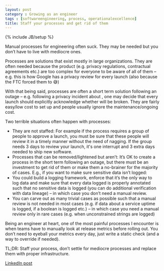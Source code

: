 ```yaml
---
layout: post
category : Growing as an engineer
tags : [softwareengineering, process, operationalexcellence]
title: Staff your processes and get rid of them
---
```

{% include JB/setup %}

Manual processes for engineering often suck. They may be needed but you don’t have to live with mediocre ones.

Processes are solutions that exist mostly in large organizations. They are often needed because the product (e.g. privacy regulations, contractual agreements etc.) are too complex for everyone to be aware of all of them – e.g. this is how Google has a privacy review for every launch (also because the FTC forced them to 😅)

With that being said, processes are often a short term solution following an outage – e.g. following a privacy incident about <X>, one may decide that every launch should explicitly acknowledge whether <X> will be broken. They are fairly easy/low cost to set up and people usually ignore the maintenance/ongoing cost.

Two terrible situations often happen with processes:
- They are not staffed: For example if the process requires a group of people to approve a launch, you must be sure that these people will review it in a timely manner without the need of nagging. If the group needs 3 days to review your launch, it's one interrupt and 3 extra days needed to ship new software.
- Processes that can be removed/lightened but aren’t: It’s OK to create a process in the short term following an outage, but there must be an investment to get rid of them or make them a no-brainer for the majority of cases. E.g., if you want to make sure sensitive data isn’t logged:
 - You could build a logging framework, enforce that it’s the only way to log data and make sure that every data logged is properly annotated such that no sensitive data is logged (you can do additional verification with data lineage) – in which case you don’t need a manual review.
 - You can carve out as many trivial cases as possible such that a manual review is not needed in most cases (e.g. if data about a service uptime is logged, if a boolean is logged etc.) – in which case you need a manual review only in rare cases (e.g. when unconstrained strings are logged)

Being an engineer at heart, one of the most painful processes I encounter is when teams have to manually look at release metrics before rolling out. You don’t need to eyeball your metrics every day, just write a static check (and a way to override if needed).

TL;DR: Staff your process, don’t settle for mediocre processes and replace them with proper infrastructure.

[LinkedIn post](https://www.linkedin.com/posts/tumichel_softwareengineering-process-operationalexcellence-activity-7171172717008777216-l0s5?utm_source=share&utm_medium=member_desktop)
